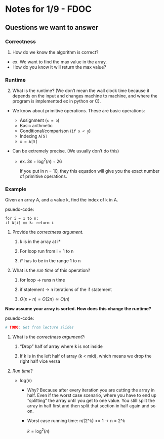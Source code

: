 # Notes for 1/9 - FDOC

## Questions we want to answer

### Correctness
1. How do we know the algorithm is correct? 
  - ex. We want to find the max value in the array. 
  - How do you know it will return the max value? 

### Runtime
2. What is the runtime? (We don’t mean the wall clock time because it depends on the input and changes machine to machine, and where the program is implemented ex in python or C). 
  - We know about primitive operations. These are basic operations: 
    * Assignment (`x = b`)
    * Basic arithmetic
    * Conditional/comparison (`if x < y`)
    * Indexing `A[5]`
    * `x = A[5]`

  - Can be extremely precise. (We usually don’t do this)
    * ex. $3n + \log^2(n) + 26$
    
      If you put in n = 10, they this equation will give you the exact number of primitive operations. 

### Example
Given an array A, and a value k, find the index of k in A. 

psuedo-code: 
```
for i = 1 to n: 
if A[i] == k: return i
```

1. Provide the *correctness argument*. 

    1. k is in the array at i* 

    2. For loop run from i = 1 to n 

    3. i* has to be in the range 1 to n 

2. What is the *run time* of this operation? 

    1. for loop → runs n time 

    2. if statement → n iterations of the if statement 

    3. $O(n+n) = O(2n) \simeq O(n)$

**Now assume your array is sorted. How does this change the runtime?**

psuedo-code: 


```python
# TODO: Get from lecture slides
```

1. What is the *correctness argument*?: 

    1. “Drop” half of array where k is not inside

    2. If k is in the left half of array (k < mid), which means we drop the right half vice versa

2. *Run time*? 

    - log(n)

        * Why? Because after every iteration you are cutting the array in half. Even if the worst case scenario, where you have to end up “splitting” the array until you get to one value. You still split the array in half first and then split that section in half again and so on. 

        * Worst case running time: n/(2^k) <= 1 → n = 2^k 

            $k = \log^2(n)$





